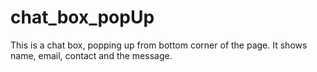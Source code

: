 # chat_box_popUp


This is a chat box, popping up from bottom corner of the page.
It shows name, email, contact and the message.

